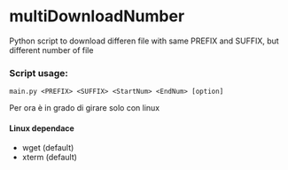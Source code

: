 # multiDownloadNumber
Python script to download differen file with same PREFIX and SUFFIX, but different number of file

### Script usage:

```
main.py <PREFIX> <SUFFIX> <StartNum> <EndNum> [option]
```

Per ora è in grado di girare solo con linux

#### Linux dependace
- wget (default)
- xterm (default)
